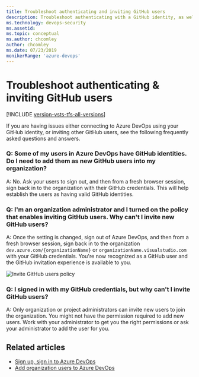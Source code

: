 ```yaml
---
title: Troubleshoot authenticating and inviting GitHub users
description: Troubleshoot authenticating with a GitHub identity, as well as inviting other GitHub users to Azure DevOps
ms.technology: devops-security
ms.assetid: 
ms.topic: conceptual
ms.author: chcomley
author: chcomley
ms.date: 07/23/2019
monikerRange: 'azure-devops'
---
```


# Troubleshoot authenticating & inviting GitHub users

[!INCLUDE [version-vsts-tfs-all-versions](../../includes/version-vsts-tfs-all-versions.md)]

If you are having issues either connecting to Azure DevOps using your GitHub identity, or inviting other GitHub users, see the following frequently asked questions and answers.

### Q: Some of my users in Azure DevOps have GitHub identities. Do I need to add them as new GitHub users into my organization?

A: No. Ask your users to sign out, and then from a fresh browser session, sign back in to the organization with their GitHub credentials. This will help establish the users as having valid GitHub identities.

### Q: I'm an organization administrator and I turned on the policy that enables inviting GitHub users. Why can't I invite new GitHub users?

A: Once the setting is changed, sign out of Azure DevOps, and then from a fresh browser session, sign back in to the organization `dev.azure.com/{organizationName}` or `organizationName.visualstudio.com` with your GitHub credentials. You're now recognized as a GitHub user and the GitHub invitation experience is available to you.

![Invite GitHub users policy](../../media/invite-github-users-policy.png)

### Q: I signed in with my GitHub credentials, but why can't I invite GitHub users?

A: Only organization or project administrators can invite new users to join the organization. You might not have the permission required to add new users. Work with your administrator to get you the right permissions or ask your administrator to add the user for you.

## Related articles

- [Sign up, sign in to Azure DevOps](../../user-guide/sign-up-invite-teammates.md)
- [Add organization users to Azure DevOps](../accounts/add-organization-users.md)
